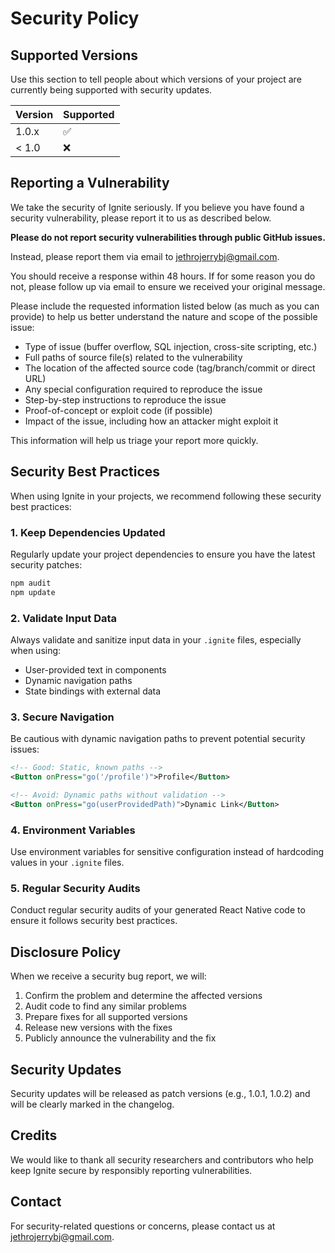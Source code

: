 # Security Policy

## Supported Versions

Use this section to tell people about which versions of your project are currently being supported with security updates.

| Version | Supported          |
| ------- | ------------------ |
| 1.0.x   | :white_check_mark: |
| < 1.0   | :x:                |

## Reporting a Vulnerability

We take the security of Ignite seriously. If you believe you have found a security vulnerability, please report it to us as described below.

**Please do not report security vulnerabilities through public GitHub issues.**

Instead, please report them via email to [jethrojerrybj@gmail.com](mailto:jethrojerrybj@gmail.com).

You should receive a response within 48 hours. If for some reason you do not, please follow up via email to ensure we received your original message.

Please include the requested information listed below (as much as you can provide) to help us better understand the nature and scope of the possible issue:

* Type of issue (buffer overflow, SQL injection, cross-site scripting, etc.)
* Full paths of source file(s) related to the vulnerability
* The location of the affected source code (tag/branch/commit or direct URL)
* Any special configuration required to reproduce the issue
* Step-by-step instructions to reproduce the issue
* Proof-of-concept or exploit code (if possible)
* Impact of the issue, including how an attacker might exploit it

This information will help us triage your report more quickly.

## Security Best Practices

When using Ignite in your projects, we recommend following these security best practices:

### 1. Keep Dependencies Updated
Regularly update your project dependencies to ensure you have the latest security patches:

```bash
npm audit
npm update
```

### 2. Validate Input Data
Always validate and sanitize input data in your `.ignite` files, especially when using:
- User-provided text in components
- Dynamic navigation paths
- State bindings with external data

### 3. Secure Navigation
Be cautious with dynamic navigation paths to prevent potential security issues:

```xml
<!-- Good: Static, known paths -->
<Button onPress="go('/profile')">Profile</Button>

<!-- Avoid: Dynamic paths without validation -->
<Button onPress="go(userProvidedPath)">Dynamic Link</Button>
```

### 4. Environment Variables
Use environment variables for sensitive configuration instead of hardcoding values in your `.ignite` files.

### 5. Regular Security Audits
Conduct regular security audits of your generated React Native code to ensure it follows security best practices.

## Disclosure Policy

When we receive a security bug report, we will:

1. Confirm the problem and determine the affected versions
2. Audit code to find any similar problems
3. Prepare fixes for all supported versions
4. Release new versions with the fixes
5. Publicly announce the vulnerability and the fix

## Security Updates

Security updates will be released as patch versions (e.g., 1.0.1, 1.0.2) and will be clearly marked in the changelog.

## Credits

We would like to thank all security researchers and contributors who help keep Ignite secure by responsibly reporting vulnerabilities.

## Contact

For security-related questions or concerns, please contact us at [jethrojerrybj@gmail.com](mailto:jethrojerrybj@gmail.com). 